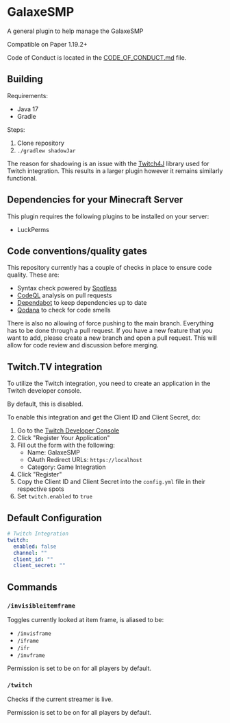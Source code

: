 # GalaxeSMP

A general plugin to help manage the GalaxeSMP

Compatible on Paper 1.19.2+

Code of Conduct is located in the [CODE_OF_CONDUCT.md](CODE_OF_CONDUCT.md) file.

## Building

Requirements:

- Java 17
- Gradle

Steps:

1. Clone repository
2. `./gradlew shadowJar`

The reason for shadowing is an issue with the [Twitch4J](https://github.com/twitch4j/twitch4j) library used for Twitch integration. This results in a larger plugin however it remains similarly functional.

## Dependencies for your Minecraft Server

This plugin requires the following plugins to be installed on your server:

- LuckPerms

## Code conventions/quality gates

This repository currently has a couple of checks in place to ensure code quality. These are:

- Syntax check powered by [Spotless](https://github.com/diffplug/spotless)
- [CodeQL](https://codeql.github.com/) analysis on pull requests
- [Dependabot](https://github.com/dependabot) to keep dependencies up to date
- [Qodana](https://www.jetbrains.com/qodana/) to check for code smells

There is also no allowing of force pushing to the main branch. Everything has to be done through a pull request. If you have a new feature that you want to add, please create a new branch and open a pull request. This will allow for code review and discussion before merging.

## Twitch.TV integration

To utilize the Twitch integration, you need to create an application in the Twitch developer console.

By default, this is disabled.

To enable this integration and get the Client ID and Client Secret, do:
1. Go to the [Twitch Developer Console](https://dev.twitch.tv/console/apps)
2. Click "Register Your Application"
3. Fill out the form with the following:
    - Name: GalaxeSMP
    - OAuth Redirect URLs: `https://localhost`
    - Category: Game Integration
4. Click "Register"
5. Copy the Client ID and Client Secret into the `config.yml` file in their respective spots
6. Set `twitch.enabled` to `true`

## Default Configuration

```yaml
# Twitch Integration
twitch:
  enabled: false
  channel: ""
  client_id: ""
  client_secret: ""
```

## Commands

### `/invisibleitemframe`

Toggles currently looked at item frame, is aliased to be:

* `/invisframe`
* `/iframe`
* `/ifr`
* `/invframe`

Permission is set to be on for all players by default.

### `/twitch`

Checks if the current streamer is live.

Permission is set to be on for all players by default.

